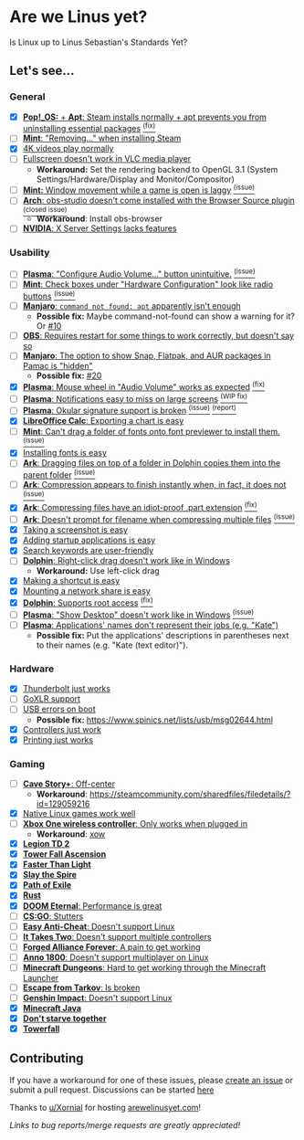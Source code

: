 # Are we Linus yet?

Is Linux up to Linus Sebastian's Standards Yet?

## Let's see...

### General

- [x] [**Pop!\_OS:** + **Apt**: Steam installs normally + apt prevents you from uninstalling essential packages](https://youtu.be/0506yDSgU7M?t=607) [<sup>(fix)</sup>](https://github.com/pop-os/apt/pull/1)
- [ ] [**Mint**: "Removing..." when installing Steam](https://youtu.be/0506yDSgU7M?t=921)
- [x] [4K videos play normally](https://youtu.be/TtsglXhbxno?t=974)
- [ ] [Fullscreen doesn't work in VLC media player](https://youtu.be/TtsglXhbxno?t=1234)
  - **Workaround:** Set the rendering backend to OpenGL 3.1 (System Settings/Hardware/Display and Monitor/Compositor)
- [ ] [**Mint:** Window movement while a game is open is laggy](https://youtu.be/TtsglXhbxno?t=1294) [<sup>(issue)</sup>](https://github.com/linuxmint/Cinnamon/issues/2465)
- [ ] [**Arch**: obs-studio doesn't come installed with the Browser Source plugin](https://youtu.be/TtsglXhbxno?t=1408) [<sup>(closed issue)</sup>](https://bugs.archlinux.org/task/66008)
  - **Workaround**: Install obs-browser
- [ ] [**NVIDIA**: X Server Settings lacks features](https://youtu.be/3E8IGy6I9Wo?t=183)

### Usability

- [ ] [**Plasma**: "Configure Audio Volume..." button unintuitive.](https://youtu.be/0506yDSgU7M?t=982) [<sup>(issue)</sup>](https://invent.kde.org/teams/usability/issue-board/-/issues/11)
- [ ] [**Mint**: Check boxes under "Hardware Configuration" look like radio buttons](https://youtu.be/0506yDSgU7M?t=991) [<sup>(issue)</sup>](https://gitlab.manjaro.org/applications/manjaro-settings-manager/-/issues/194)
- [ ] [**Manjaro**: `command not found: apt` apparently isn't enough](https://youtu.be/3E8IGy6I9Wo?t=107)
  - **Possible fix:** Maybe command-not-found can show a warning for it? Or [#10](https://github.com/glibg10b/ltt-linux-challenge-issues/issues/10)
- [ ] [**OBS**: Requires restart for some things to work correctly, but doesn't say so](https://youtu.be/3E8IGy6I9Wo?t=224)
- [ ] [**Manjaro**: The option to show Snap, Flatpak, and AUR packages in Pamac is "hidden"](https://youtu.be/3E8IGy6I9Wo?t=540)
  - **Possible fix:** [#20](https://github.com/glibg10b/ltt-linux-challenge-issues/issues/20)
- [x] [**Plasma**: Mouse wheel in "Audio Volume" works as expected](https://youtu.be/3E8IGy6I9Wo?t=573) [<sup>(fix)</sup>](https://invent.kde.org/teams/usability/issue-board/-/issues/9)
- [ ] [**Plasma**: Notifications easy to miss on large screens](https://youtu.be/TtsglXhbxno?t=163) [<sup>(WIP fix)</sup>](https://invent.kde.org/teams/usability/issue-board/-/issues/4)
- [ ] [**Plasma**: Okular signature support is broken](https://youtu.be/TtsglXhbxno?t=281) [<sup>(issue)</sup>](https://invent.kde.org/teams/usability/issue-board/-/issues/5) [<sup>(report)</sup>](https://bugs.kde.org/show_bug.cgi?id=315930)
- [x] [**LibreOffice Calc**: Exporting a chart is easy](https://youtu.be/TtsglXhbxno?t=423)
- [ ] [**Mint**: Can't drag a folder of fonts onto font previewer to install them.](https://youtu.be/TtsglXhbxno?t=455) [<sup>(issue)</sup>](https://gitlab.gnome.org/GNOME/gnome-font-viewer/-/issues/5)
- [x] [Installing fonts is easy](https://youtu.be/TtsglXhbxno?t=566)
- [ ] [**Ark**: Dragging files on top of a folder in Dolphin copies them into the parent folder](https://youtu.be/TtsglXhbxno?t=499) [<sup>(issue)</sup>](https://invent.kde.org/teams/usability/issue-board/-/issues/8)
- [ ] [**Ark**: Compression appears to finish instantly when, in fact, it does not](https://youtu.be/TtsglXhbxno?t=732) [<sup>(issue)</sup>](https://invent.kde.org/teams/usability/issue-board/-/issues/3)
- [x] [**Ark**: Compressing files have an idiot-proof .part extension](https://youtu.be/TtsglXhbxno?t=732) [<sup>(fix)</sup>](https://invent.kde.org/utilities/ark/-/merge_requests/79)
- [ ] [**Ark**: Doesn't prompt for filename when compressing multiple files](https://youtu.be/TtsglXhbxno?t=816) [<sup>(issue)</sup>](https://invent.kde.org/teams/usability/issue-board/-/issues/10)
- [x] [Taking a screenshot is easy](https://youtu.be/TtsglXhbxno?t=940)
- [x] [Adding startup applications is easy](https://youtu.be/TtsglXhbxno?t=964)
- [x] [Search keywords are user-friendly](https://youtu.be/TtsglXhbxno?t=1001)
- [ ] [**Dolphin**: Right-click drag doesn't work like in Windows](https://youtu.be/TtsglXhbxno?t=1024)
  - **Workaround:** Use left-click drag
- [x] [Making a shortcut is easy](https://youtu.be/TtsglXhbxno?t=1036)
- [x] [Mounting a network share is easy](https://youtu.be/TtsglXhbxno?t=1076)
- [x] [**Dolphin**: Supports root access](https://youtu.be/TtsglXhbxno?t=1496) [<sup>(fix)</sup>](https://invent.kde.org/teams/usability/issue-board/-/issues/6)
- [ ] [**Plasma**: "Show Desktop" doesn't work like in Windows](https://youtu.be/fJB9fdXWiiw?t=497) [<sup>(issue)</sup>](https://invent.kde.org/teams/usability/issue-board/-/issues/12)
- [ ] [**Plasma**: Applications' names don't represent their jobs (e.g. "Kate")](https://youtu.be/fJB9fdXWiiw?t=702)
  - **Possible fix:** Put the applications' descriptions in parentheses next to their names (e.g. "Kate (text editor)").

### Hardware

- [x] [Thunderbolt just works](https://youtu.be/0506yDSgU7M?t=445)
- [ ] [GoXLR support](https://youtu.be/0506yDSgU7M?t=552)
- [ ] [USB errors on boot](https://youtu.be/0506yDSgU7M?t=870)
  - **Possible fix:** https://www.spinics.net/lists/usb/msg02644.html
- [x] [Controllers just work](https://youtu.be/0506yDSgU7M?t=987)
- [x] [Printing just works](https://youtu.be/TtsglXhbxno?t=600)

### Gaming

- [ ] [**Cave Story+**: Off-center](https://youtu.be/0506yDSgU7M?t=1101)
  - **Workaround**: https://steamcommunity.com/sharedfiles/filedetails/?id=129059216
- [x] [Native Linux games work well](https://youtu.be/Rlg4K16ujFw?t=218)
- [ ] [**Xbox One wireless controller**: Only works when plugged in](https://youtu.be/Rlg4K16ujFw?t=228)
  - **Workaround**: [xow](https://github.com/medusalix/xow)
- [x] [**Legion TD 2**](https://youtu.be/Rlg4K16ujFw?t=250)
- [x] [**Tower Fall Ascension**](https://youtu.be/Rlg4K16ujFw?t=252)
- [x] [**Faster Than Light**](https://youtu.be/Rlg4K16ujFw?t=253)
- [x] [**Slay the Spire**](https://youtu.be/Rlg4K16ujFw?t=254)
- [x] [**Path of Exile**](https://youtu.be/Rlg4K16ujFw?t=255)
- [x] [**Rust**](https://youtu.be/Rlg4K16ujFw?t=257)
- [x] [**DOOM Eternal**: Performance is great](https://youtu.be/Rlg4K16ujFw?t=369)
- [ ] [**CS:GO**: Stutters](https://youtu.be/Rlg4K16ujFw?t=411)
- [ ] [**Easy Anti-Cheat**: Doesn't support Linux](https://youtu.be/Rlg4K16ujFw?t=421)
- [ ] [**It Takes Two**: Doesn't support multiple controllers](https://youtu.be/Rlg4K16ujFw?t=510)
- [ ] [**Forged Alliance Forever**: A pain to get working](https://youtu.be/Rlg4K16ujFw?t=572)
- [ ] [**Anno 1800**: Doesn't support multiplayer on Linux](https://youtu.be/Rlg4K16ujFw?t=717)
- [ ] [**Minecraft Dungeons**: Hard to get working through the Minecraft Launcher](https://youtu.be/Rlg4K16ujFw?t=757)
- [ ] [**Escape from Tarkov**: Is broken](https://youtu.be/Rlg4K16ujFw?t=834)
- [ ] [**Genshin Impact**: Doesn't support Linux](https://youtu.be/Rlg4K16ujFw?t=850)
- [x] [**Minecraft Java**](https://youtu.be/Rlg4K16ujFw?t=908)
- [x] [**Don't starve together**](https://youtu.be/Rlg4K16ujFw?t=919)
- [x] [**Towerfall**](https://youtu.be/Rlg4K16ujFw?t=927)

## Contributing

If you have a workaround for one of these issues, please [create an issue](https://github.com/glibg10b/ltt-linux-challenge-issues/issues/new/choose) or submit a pull request. Discussions can be started [here](https://github.com/glibg10b/ltt-linux-challenge-issues/discussions/categories/general)

Thanks to [u/Xornial](https://www.reddit.com/user/Xornial/) for hosting [arewelinusyet.com](https://arewelinusyet.com/)!

*Links to bug reports/merge requests are greatly appreciated!*
